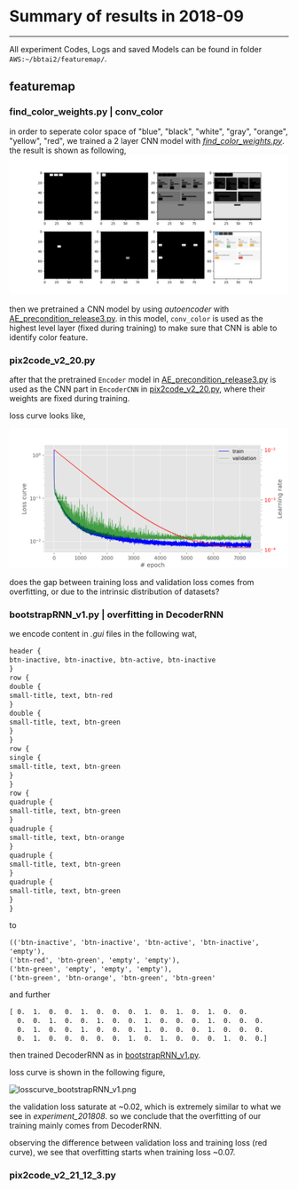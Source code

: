 # Summary of results in 2018-09
---

All experiment Codes, Logs and saved Models can be found in folder `AWS:~/bbtai2/featuremap/`.

## featuremap

### find_color_weights.py | conv_color

in order to seperate color space of "blue", "black", "white", "gray", "orange", "yellow", "red", we trained a 2 layer CNN model with [*find_color_weights.py*](./featuremap/find_color_weights.py). the result is shown as following,
![conv_color.png](./featuremap/figures/conv_color.png)

then we pretrained a CNN model by using *autoencoder* with [AE_precondition_release3.py](./featuremap/AE_precondition_release3.py). in this model, `conv_color` is used as the highest level layer (fixed during training) to make sure that CNN is able to identify color feature.

### pix2code_v2_20.py

after that the pretrained `Encoder` model in [AE_precondition_release3.py](./featuremap/AE_precondition_release3.py) is used as the CNN part in `EncoderCNN` in [pix2code_v2_20.py](./featuremap/pix2code_v2_20.py), where their weights are fixed during training.

loss curve looks like,

![losscurve_pix2code_v2_20.png](./featuremap/figures/losscurve_pix2code_v2_20.png)

does the gap between training loss and validation loss comes from overfitting, or due to the intrinsic distribution of datasets?

### bootstrapRNN_v1.py | overfitting in DecoderRNN

we encode content in *.gui* files in the following wat,

```
header {
btn-inactive, btn-inactive, btn-active, btn-inactive
}
row {
double {
small-title, text, btn-red
}
double {
small-title, text, btn-green
}
}
row {
single {
small-title, text, btn-green
}
}
row {
quadruple {
small-title, text, btn-green
}
quadruple {
small-title, text, btn-orange
}
quadruple {
small-title, text, btn-green
}
quadruple {
small-title, text, btn-green
}
}
```
to
```
(('btn-inactive', 'btn-inactive', 'btn-active', 'btn-inactive', 'empty'),
('btn-red', 'btn-green', 'empty', 'empty'),
('btn-green', 'empty', 'empty', 'empty'),
('btn-green', 'btn-orange', 'btn-green', 'btn-green'
```
and further
```
[ 0.  1.  0.  0.  1.  0.  0.  0.  1.  0.  1.  0.  1.  0.  0.
  0.  0.  1.  0.  0.  1.  0.  0.  1.  0.  0.  0.  1.  0.  0.  0.  
  0.  1.  0.  0.  1.  0.  0.  0.  1.  0.  0.  0.  1.  0.  0.  0.  
  0.  1.  0.  0.  0.  0.  0.  1.  0.  1.  0.  0.  0.  1.  0.  0.]
```

then trained DecoderRNN as in [bootstrapRNN_v1.py](../featuremap/bootstrapRNN_v1.py).

loss curve is shown in the following figure,

![losscurve_bootstrapRNN_v1.png](./featuremap/losscurve_bootstrapRNN_v1.png)

the validation loss saturate at ~0.02, which is extremely similar to what we see in *experiment_201808*. so we conclude that the overfitting of our training mainly comes from DecoderRNN.

observing the difference between validation loss and training loss (red curve), we see that overfitting starts when training loss ~0.07.

### pix2code_v2_21_12_3.py
